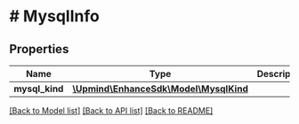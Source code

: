 # # MysqlInfo

## Properties

Name | Type | Description | Notes
------------ | ------------- | ------------- | -------------
**mysql_kind** | [**\Upmind\EnhanceSdk\Model\MysqlKind**](MysqlKind.md) |  |

[[Back to Model list]](../../README.md#models) [[Back to API list]](../../README.md#endpoints) [[Back to README]](../../README.md)
